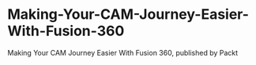 # Making-Your-CAM-Journey-Easier-With-Fusion-360
Making Your CAM Journey Easier With Fusion 360, published by Packt
